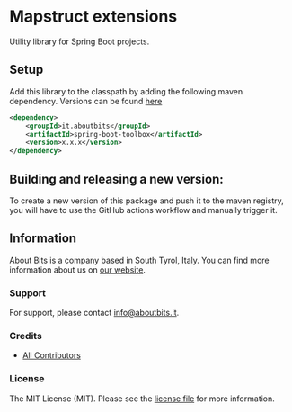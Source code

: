 # Mapstruct extensions

Utility library for Spring Boot projects.

## Setup

Add this library to the classpath by adding the following maven dependency. Versions can be found [here](../../packages)

```xml
<dependency>
    <groupId>it.aboutbits</groupId>
    <artifactId>spring-boot-toolbox</artifactId>
    <version>x.x.x</version>
</dependency>
```

## Building and releasing a new version:

To create a new version of this package and push it to the maven registry, you will have to use the GitHub actions workflow and manually trigger it.

## Information

About Bits is a company based in South Tyrol, Italy. You can find more information about us on [our website](https://aboutbits.it).

### Support

For support, please contact [info@aboutbits.it](mailto:info@aboutbits.it).

### Credits

- [All Contributors](../../contributors)

### License

The MIT License (MIT). Please see the [license file](license.md) for more information.
